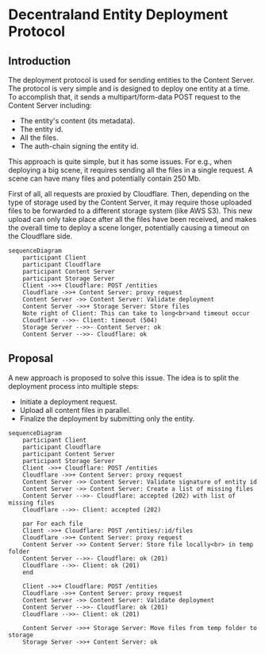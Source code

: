 # Decentraland Entity Deployment Protocol

## Introduction

The deployment protocol is used for sending entities to the Content Server. The protocol is very simple and is designed to deploy one entity at a time. To accomplish that, it sends a multipart/form-data POST request to the Content Server including:

* The entity's content (its metadata).
* The entity id.
* All the files.
* The auth-chain signing the entity id.

This approach is quite simple, but it has some issues. For e.g., when deploying a big scene, it requires sending all the files in a single request. A scene can have many files and potentially contain 250 Mb.

First of all, all requests are proxied by Cloudflare. Then, depending on the type of storage used by the Content Server, it may require those uploaded files to be forwarded to a different storage system (like AWS S3). This new upload can only take place after all the files have been received, and makes the overall time to deploy a scene longer, potentially causing a timeout on the Cloudflare side.

```mermaid
sequenceDiagram
    participant Client
    participant Cloudflare
    participant Content Server
    participant Storage Server
    Client ->>+ Cloudflare: POST /entities
    Cloudflare ->>+ Content Server: proxy request
    Content Server ->> Content Server: Validate deployment
    Content Server ->>+ Storage Server: Store files
    Note right of Client: This can take to long<br>and timeout occur
    Cloudflare -->>- Client: timeout (504)
    Storage Server -->>- Content Server: ok
    Content Server -->>- Cloudflare: ok
```

## Proposal
A new approach is proposed to solve this issue. The idea is to split the deployment process into multiple steps:
* Initiate a deployment request.
* Upload all content files in parallel.
* Finalize the deployment by submitting only the entity.

```mermaid
sequenceDiagram
    participant Client
    participant Cloudflare
    participant Content Server
    participant Storage Server
    Client ->>+ Cloudflare: POST /entities
    Cloudflare ->>+ Content Server: proxy request
    Content Server ->> Content Server: Validate signature of entity id
    Content Server ->> Content Server: Create a list of missing files
    Content Server -->>- Cloudflare: accepted (202) with list of missing files
    Cloudflare -->>- Client: accepted (202)
    
    par For each file
    Client ->>+ Cloudflare: POST /entities/:id/files
    Cloudflare ->>+ Content Server: proxy request
    Content Server ->> Content Server: Store file locally<br> in temp folder
    Content Server -->>- Cloudflare: ok (201)
    Cloudflare -->>- Client: ok (201)
    end

    Client ->>+ Cloudflare: POST /entities
    Cloudflare ->>+ Content Server: proxy request
    Content Server ->> Content Server: Validate deployment
    Content Server -->>- Cloudflare: ok (201)
    Cloudflare -->>- Client: ok (201)
    
    Content Server ->>+ Storage Server: Move files from temp folder to storage
    Storage Server ->>+ Content Server: ok
```
